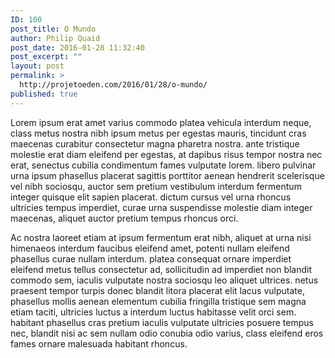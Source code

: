 ```yaml
---
ID: 100
post_title: O Mundo
author: Philip Quaid
post_date: 2016-01-28 11:32:40
post_excerpt: ""
layout: post
permalink: >
  http://projetoeden.com/2016/01/28/o-mundo/
published: true
---
```

Lorem ipsum erat amet varius commodo platea vehicula interdum neque, class metus nostra nibh ipsum metus per egestas mauris, tincidunt cras maecenas curabitur consectetur magna pharetra nostra. ante tristique molestie erat diam eleifend per egestas, at dapibus risus tempor nostra nec erat, senectus cubilia condimentum fames vulputate lorem. libero pulvinar urna ipsum phasellus placerat sagittis porttitor aenean hendrerit scelerisque vel nibh sociosqu, auctor sem pretium vestibulum interdum fermentum integer quisque elit sapien placerat. dictum cursus vel urna rhoncus ultricies tempus imperdiet, curae urna suspendisse molestie diam integer maecenas, aliquet auctor pretium tempus rhoncus orci.

Ac nostra laoreet etiam at ipsum fermentum erat nibh, aliquet at urna nisi himenaeos interdum faucibus eleifend amet, potenti nullam eleifend phasellus curae nullam interdum. platea consequat ornare imperdiet eleifend metus tellus consectetur ad, sollicitudin ad imperdiet non blandit commodo sem, iaculis vulputate nostra sociosqu leo aliquet ultrices. netus praesent tempor turpis donec blandit litora placerat elit lacus vulputate, phasellus mollis aenean elementum cubilia fringilla tristique sem magna etiam taciti, ultricies luctus a interdum luctus habitasse velit orci sem. habitant phasellus cras pretium iaculis vulputate ultricies posuere tempus nec, blandit nisi ac sem nullam odio conubia odio varius, class eleifend eros fames ornare malesuada habitant rhoncus.